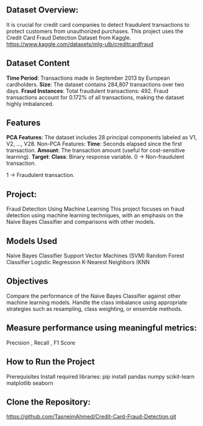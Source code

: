 ## Dataset Overview:
It is crucial for credit card companies to detect fraudulent transactions to protect customers from unauthorized purchases. This project uses the Credit Card Fraud Detection Dataset from Kaggle.
https://www.kaggle.com/datasets/mlg-ulb/creditcardfraud 
## Dataset Content
**Time Period**: Transactions made in September 2013 by European cardholders.
**Size**: The dataset contains 284,807 transactions over two days.
**Fraud Instances**:
Total fraudulent transactions: 492.
Fraud transactions account for 0.172% of all transactions, making the dataset highly imbalanced.
## Features
**PCA Features**:
The dataset includes 28 principal components labeled as V1, V2, ..., V28.
Non-PCA Features:
**Time**: Seconds elapsed since the first transaction.
**Amount**: The transaction amount (useful for cost-sensitive learning).
**Target**:
**Class**: Binary response variable.
0 → Non-fraudulent transaction.

1 → Fraudulent transaction.
## Project: 
Fraud Detection Using Machine Learning
This project focuses on fraud detection using machine learning techniques, with an emphasis on the Naive Bayes Classifier and comparisons with other models.
## Models Used
Naive Bayes Classifier
Support Vector Machines (SVM)
Random Forest Classifier
Logistic Regression
K-Nearest Neighbors (KNN
## Objectives
Compare the performance of the Naive Bayes Classifier against other machine learning models.
Handle the class imbalance using appropriate strategies such as resampling, class weighting, or ensemble methods.
## Measure performance using meaningful metrics:
Precision , 
Recall ,
F1 Score
## How to Run the Project
Prerequisites
Install required libraries:
pip install pandas numpy scikit-learn matplotlib seaborn
## Clone the Repository:
https://github.com/TasneimAhmed/Credit-Card-Fraud-Detection.git 
